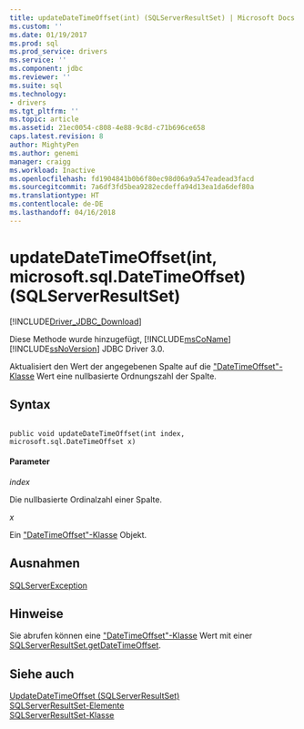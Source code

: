 ```yaml
---
title: updateDateTimeOffset(int) (SQLServerResultSet) | Microsoft Docs
ms.custom: ''
ms.date: 01/19/2017
ms.prod: sql
ms.prod_service: drivers
ms.service: ''
ms.component: jdbc
ms.reviewer: ''
ms.suite: sql
ms.technology:
- drivers
ms.tgt_pltfrm: ''
ms.topic: article
ms.assetid: 21ec0054-c808-4e88-9c8d-c71b696ce658
caps.latest.revision: 8
author: MightyPen
ms.author: genemi
manager: craigg
ms.workload: Inactive
ms.openlocfilehash: fd1904841b0b6f80ec98d06a9a547eadead3facd
ms.sourcegitcommit: 7a6df3fd5bea9282ecdeffa94d13ea1da6def80a
ms.translationtype: HT
ms.contentlocale: de-DE
ms.lasthandoff: 04/16/2018
---
```

# <a name="updatedatetimeoffsetint-microsoftsqldatetimeoffset-sqlserverresultset"></a>updateDateTimeOffset(int, microsoft.sql.DateTimeOffset) (SQLServerResultSet)
[!INCLUDE[Driver_JDBC_Download](../../../includes/driver_jdbc_download.md)]

  Diese Methode wurde hinzugefügt, [!INCLUDE[msCoName](../../../includes/msconame_md.md)] [!INCLUDE[ssNoVersion](../../../includes/ssnoversion_md.md)] JDBC Driver 3.0.  
  
 Aktualisiert den Wert der angegebenen Spalte auf die ["DateTimeOffset"-Klasse](../../../connect/jdbc/reference/datetimeoffset-class.md) Wert eine nullbasierte Ordnungszahl der Spalte.  
  
## <a name="syntax"></a>Syntax  
  
```  
  
public void updateDateTimeOffset(int index, microsoft.sql.DateTimeOffset x)  
```  
  
#### <a name="parameters"></a>Parameter  
 *index*  
  
 Die nullbasierte Ordinalzahl einer Spalte.  
  
 *x*  
  
 Ein ["DateTimeOffset"-Klasse](../../../connect/jdbc/reference/datetimeoffset-class.md) Objekt.  
  
## <a name="exceptions"></a>Ausnahmen  
 [SQLServerException](../../../connect/jdbc/reference/sqlserverexception-class.md)  
  
## <a name="remarks"></a>Hinweise  
 Sie abrufen können eine ["DateTimeOffset"-Klasse](../../../connect/jdbc/reference/datetimeoffset-class.md) Wert mit einer [SQLServerResultSet.getDateTimeOffset](../../../connect/jdbc/reference/getdatetimeoffset-sqlserverresultset.md).  
  
## <a name="see-also"></a>Siehe auch  
 [UpdateDateTimeOffset &#40;SQLServerResultSet&#41;](../../../connect/jdbc/reference/updatedatetimeoffset-sqlserverresultset.md)   
 [SQLServerResultSet-Elemente](../../../connect/jdbc/reference/sqlserverresultset-members.md)   
 [SQLServerResultSet-Klasse](../../../connect/jdbc/reference/sqlserverresultset-class.md)  
  
  
